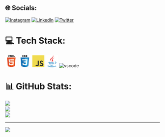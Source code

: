 
## 🌐 Socials:
[![Instagram](https://img.shields.io/badge/Instagram-%23E4405F.svg?logo=Instagram&logoColor=white)](https://instagram.com/akshayy57) [![LinkedIn](https://img.shields.io/badge/LinkedIn-%230077B5.svg?logo=linkedin&logoColor=white)](https://linkedin.com/in/akshayy57) [![Twitter](https://img.shields.io/badge/Twitter-%231DA1F2.svg?logo=Twitter&logoColor=white)](https://twitter.com/YadhavAkshay) 

# 💻 Tech Stack:

<p>
<img src="https://raw.githubusercontent.com/devicons/devicon/master/icons/html5/html5-original-wordmark.svg" alt="html5" width="40" height="40"/>
<img src="https://raw.githubusercontent.com/devicons/devicon/master/icons/css3/css3-original-wordmark.svg" alt="css3" width="40" height="40"/>
<img src="https://raw.githubusercontent.com/devicons/devicon/master/icons/javascript/javascript-original.svg" alt="javascript" width="40" height="40"/>

<img src="https://raw.githubusercontent.com/devicons/devicon/master/icons/java/java-original.svg" alt="java" width="40" height="40"/>
<img src="https://camo.githubusercontent.com/5fa137d222dde7b69acd22c6572a065ce3656e6ffa1f5e88c1b5c7a935af3cc6/68747470733a2f2f63646e2e6a7364656c6976722e6e65742f67682f64657669636f6e732f64657669636f6e2f69636f6e732f7673636f64652f7673636f64652d6f726967696e616c2e737667" alt="vscode" width="40" height="40"/>

</p>


# 📊 GitHub Stats:
![](https://github-readme-stats.vercel.app/api?username=akshayy57&theme=dark&hide_border=false&include_all_commits=false&count_private=false)<br/>
![](https://github-readme-streak-stats.herokuapp.com/?user=akshayy57&theme=dark&hide_border=false)<br/>
![](https://github-readme-stats.vercel.app/api/top-langs/?username=akshayy57&theme=dark&hide_border=false&include_all_commits=false&count_private=false&layout=compact)

---
[![](https://visitcount.itsvg.in/api?id=akshayy57&icon=0&color=0)](https://visitcount.itsvg.in)

<!-- Proudly created with GPRM ( https://gprm.itsvg.in ) -->
